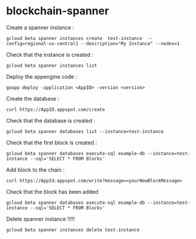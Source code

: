 # blockchain-spanner

Create a spanner instance :

```
gcloud beta spanner instances create  test-instance  --config=regional-us-central1 --description="My Instance" --nodes=1
```

Check that the instance is created :

```
gcloud beta spanner instances list
```

Deploy the appengine code :

```
goapp deploy -application <AppID> -version <version>
```

Create the database :

```
curl https://AppID.appspot.com/create
```

Check that the database is created :

```
gcloud beta spanner databases list --instance=test-instance
```

Check that the first block is created :

```
gcloud beta spanner databases execute-sql example-db --instance=test-instance --sql='SELECT * FROM Blocks'
```

Add block to the chain :

```
curl https://AppId.appspot.com/write?message=<yourNewBlockMessage>
```

Check that the block has been added

```
gcloud beta spanner databases execute-sql example-db --instance=test-instance --sql='SELECT * FROM Blocks'
```


Delete spanner instance !!!!!

```
gcloud beta spanner instances delete test-instance
```